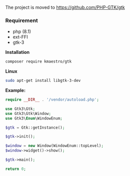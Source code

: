 The project is moved to https://github.com/PHP-GTK/gtk

### Requirement

- php (8.1)
- ext-FFI
- gtk-3

**Installation**

```bash
composer require kmaestro/gtk
```

**Linux**
```bash
sudo apt-get install libgtk-3-dev
```

**Example:**

```php
require __DIR__ . '/vendor/autoload.php';

use Gtk3\Gtk;
use Gtk3\Gtk\Window;
use Gtk3\Enum\WindowEnum;

$gtk = Gtk::getInstance();

$gtk->init();

$window = new Window(WindowEnum::topLevel);
$window->widget()->show();

$gtk->main();

return 0;
```
